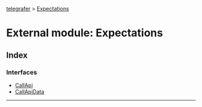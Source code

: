 [telegrafer](../README.md) > [Expectations](../modules/expectations.md)

# External module: Expectations

## Index

### Interfaces

* [CallApi](../interfaces/expectations.callapi.md)
* [CallApiData](../interfaces/expectations.callapidata.md)

---

